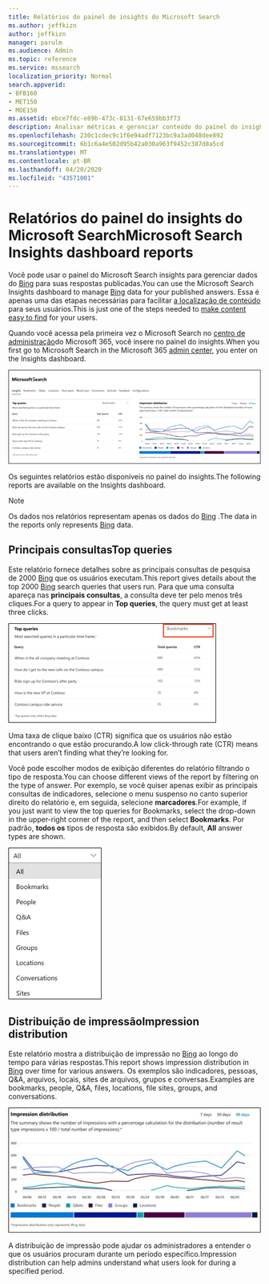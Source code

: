 ```yaml
---
title: Relatórios do painel do insights do Microsoft Search
ms.author: jeffkizn
author: jeffkizn
manager: parulm
ms.audience: Admin
ms.topic: reference
ms.service: mssearch
localization_priority: Normal
search.appverid:
- BFB160
- MET150
- MOE150
ms.assetid: ebce7fdc-e89b-473c-8131-67e659bb3f73
description: Analisar métricas e gerenciar conteúdo do painel do insights no Microsoft Search
ms.openlocfilehash: 230c1cdec9c1f6e94adf7123bc9a3ad048dee892
ms.sourcegitcommit: 6b1c6a4e502d95b42a030a963f9452c387d8a5cd
ms.translationtype: MT
ms.contentlocale: pt-BR
ms.lasthandoff: 04/20/2020
ms.locfileid: "43571001"
---
```

# <a name="microsoft-search-insights-dashboard-reports"></a><span data-ttu-id="7b699-103">Relatórios do painel do insights do Microsoft Search</span><span class="sxs-lookup"><span data-stu-id="7b699-103">Microsoft Search Insights dashboard reports</span></span>

<span data-ttu-id="7b699-104">Você pode usar o painel do Microsoft Search insights para gerenciar dados do [Bing](https://Bing.com) para suas respostas publicadas.</span><span class="sxs-lookup"><span data-stu-id="7b699-104">You can use the Microsoft Search Insights dashboard to manage [Bing](https://Bing.com) data for your published answers.</span></span> <span data-ttu-id="7b699-105">Essa é apenas uma das etapas necessárias para facilitar [a localização de conteúdo](make-content-easy-to-find.md) para seus usuários.</span><span class="sxs-lookup"><span data-stu-id="7b699-105">This is just one of the steps needed to [make content easy to find](make-content-easy-to-find.md) for your users.</span></span>

<span data-ttu-id="7b699-106">Quando você acessa pela primeira vez o Microsoft Search no [centro de administração](https://admin.microsoft.com)do Microsoft 365, você insere no painel do insights.</span><span class="sxs-lookup"><span data-stu-id="7b699-106">When you first go to Microsoft Search in the Microsoft 365 [admin center](https://admin.microsoft.com), you enter on the Insights dashboard.</span></span>

![Insights-Dashboard. png](media/Insights-dashboard.png)

<span data-ttu-id="7b699-108">Os seguintes relatórios estão disponíveis no painel do insights.</span><span class="sxs-lookup"><span data-stu-id="7b699-108">The following reports are available on the Insights dashboard.</span></span>

> [!NOTE]
> <span data-ttu-id="7b699-109">Os dados nos relatórios representam apenas os dados do [Bing](https://Bing.com) .</span><span class="sxs-lookup"><span data-stu-id="7b699-109">The data in the reports only represents [Bing](https://Bing.com) data.</span></span>

## <a name="top-queries"></a><span data-ttu-id="7b699-110">Principais consultas</span><span class="sxs-lookup"><span data-stu-id="7b699-110">Top queries</span></span>

<span data-ttu-id="7b699-111">Este relatório fornece detalhes sobre as principais consultas de pesquisa de 2000 [Bing](https://Bing.com) que os usuários executam.</span><span class="sxs-lookup"><span data-stu-id="7b699-111">This report gives details about the top 2000 [Bing](https://Bing.com) search queries that users run.</span></span> <span data-ttu-id="7b699-112">Para que uma consulta apareça nas **principais consultas**, a consulta deve ter pelo menos três cliques.</span><span class="sxs-lookup"><span data-stu-id="7b699-112">For a query to appear in **Top queries**, the query must get at least three clicks.</span></span>

![Relatório de principais consultas com cabeçalhos de tabela: consulta, total de consultas e taxa de cliques.](media/Insights-topqueries.png)

<span data-ttu-id="7b699-114">Uma taxa de clique baixo (CTR) significa que os usuários não estão encontrando o que estão procurando.</span><span class="sxs-lookup"><span data-stu-id="7b699-114">A low click-through rate (CTR) means that users aren’t finding what they’re looking for.</span></span>

<span data-ttu-id="7b699-115">Você pode escolher modos de exibição diferentes do relatório filtrando o tipo de resposta.</span><span class="sxs-lookup"><span data-stu-id="7b699-115">You can choose different views of the report by filtering on the type of answer.</span></span> <span data-ttu-id="7b699-116">Por exemplo, se você quiser apenas exibir as principais consultas de indicadores, selecione o menu suspenso no canto superior direito do relatório e, em seguida, selecione **marcadores**.</span><span class="sxs-lookup"><span data-stu-id="7b699-116">For example, if you just want to view the top queries for Bookmarks, select the drop-down in the upper-right corner of the report, and then select **Bookmarks**.</span></span> <span data-ttu-id="7b699-117">Por padrão, **todos os** tipos de resposta são exibidos.</span><span class="sxs-lookup"><span data-stu-id="7b699-117">By default, **All** answer types are shown.</span></span>

![Filtrar o relatório de principais consultas por indicadores, pessoas, Q&A, arquivos, grupos, locais, conversas e sites](media/Insights-topqueries-dropdown.png)

## <a name="impression-distribution"></a><span data-ttu-id="7b699-119">Distribuição de impressão</span><span class="sxs-lookup"><span data-stu-id="7b699-119">Impression distribution</span></span>

<span data-ttu-id="7b699-120">Este relatório mostra a distribuição de impressão no [Bing](https://Bing.com) ao longo do tempo para várias respostas.</span><span class="sxs-lookup"><span data-stu-id="7b699-120">This report shows impression distribution in [Bing](https://Bing.com) over time for various answers.</span></span> <span data-ttu-id="7b699-121">Os exemplos são indicadores, pessoas, Q&A, arquivos, locais, sites de arquivos, grupos e conversas.</span><span class="sxs-lookup"><span data-stu-id="7b699-121">Examples are bookmarks, people, Q&A, files, locations, file sites, groups, and conversations.</span></span>

![Relatórios de impressões com 90 dias selecionados como o período de tempo.](media/Insights-impressions.png)

<span data-ttu-id="7b699-123">A distribuição de impressão pode ajudar os administradores a entender o que os usuários procuram durante um período específico.</span><span class="sxs-lookup"><span data-stu-id="7b699-123">Impression distribution can help admins understand what users look for during a specified period.</span></span>
